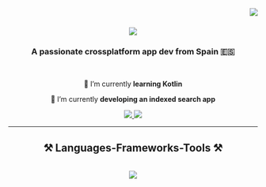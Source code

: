 <img align="right" src="https://visitor-badge.laobi.icu/badge?page_id=salesp07.salesp07" />

<h1 align="center">
    <img src="https://readme-typing-svg.herokuapp.com/?font=Righteous&size=35&center=true&vCenter=true&width=500&height=70&duration=4000&lines=Hi+There!+👋;+I'm+Eugenio+Alberca!;" />
</h1>

<h3 align="center">A passionate crossplatform app dev from Spain 🇪🇸</h3>

<br/>

<div align="center">
 
 🔭 I’m currently **learning Kotlin**
 
 🌱 I’m currently **developing an indexed search app**

 </div>
 
<div align="center"> 
  <a href="mailto:albercahumanes@gmail.com">
    <img src="https://img.shields.io/badge/Gmail-333333?style=for-the-badge&logo=gmail&logoColor=red" />
  </a>
  <a href="https://www.linkedin.com/in/euu92/" target="_blank">
    <img src="https://img.shields.io/badge/LinkedIn-0077B5?style=for-the-badge&logo=linkedin&logoColor=white" target="_blank" />
  </a>
</div>

 <hr/>
 
<h2 align="center">⚒️ Languages-Frameworks-Tools ⚒️</h2>
<br/>
<div align="center">
    <a href="https://skillicons.dev">
    <img src="https://skillicons.dev/icons?i=java,spring,angular,html,css,bootstrap,tailwind,aws,mysql,vscode,idea,androidstudio" />
  </a>
</div>

<br/>

